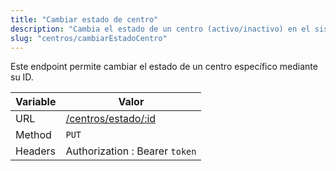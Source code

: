 ```yaml
---
title: "Cambiar estado de centro"
description: "Cambia el estado de un centro (activo/inactivo) en el sistema."
slug: "centros/cambiarEstadoCentro"
---
```


Este endpoint permite cambiar el estado de un centro específico mediante su ID.

| Variable | Valor                                      |
| -------- | ------------------------------------------ |
| URL      | [/centros/estado/:id](/centros/estado/:id) |
| Method   | `PUT`                                      |
| Headers  | Authorization : Bearer `token`             |
